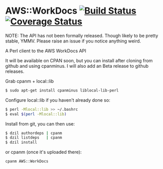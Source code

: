 AWS::WorkDocs [![Build Status](https://travis-ci.org/techman83/aws-workdocs.svg?branch=master)](https://travis-ci.org/techman83/aws-workdocs)   [![Coverage Status](https://coveralls.io/repos/techman83/aws-workdocs/badge.svg?branch=master)](https://coveralls.io/r/techman83/aws-workdocs?branch=master)
===========

NOTE: The API has not been formally released. Though likely to be
pretty stable, YMMV. Please raise an issue if you notice anything
weird.

A Perl client to the AWS WorkDocs API

It will be available on CPAN soon, but you can install after cloning 
from github and using cpanminus. I will also add an Beta release to 
github releases.

Grab cpanm + local::lib
```bash
$ sudo apt-get install cpanminus liblocal-lib-perl
```

Configure local::lib if you haven't already done so:

```bash
$ perl -Mlocal::lib >> ~/.bashrc
$ eval $(perl -Mlocal::lib)
```

Install from git, you can then use:

```bash
$ dzil authordeps | cpanm
$ dzil listdeps   | cpanm
$ dzil install
```

or cpanm (once it's uploaded there):

```bash
cpanm AWS::WorkDocs
```
